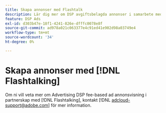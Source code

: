 ```yaml
---
title: Skapa annonser med Flashtalk
description: Lär dig mer om DSP avgiftsbelagda annonser i samarbete med Flashtalk.
feature: DSP Ads
exl-id: d303b47e-18f1-4241-826e-dfffc0078e8f
source-git-commit: ad978a021c063377e4c91ed41e902d98a03749e4
workflow-type: tm+mt
source-wordcount: '34'
ht-degree: 0%

---
```


# Skapa annonser med [!DNL Flashtalking]

Om ni vill veta mer om Advertising DSP fee-based ad annonsvisning i partnerskap med [!DNL Flashtalking], kontakt [!DNL adcloud-support@adobe.com] för mer information.
